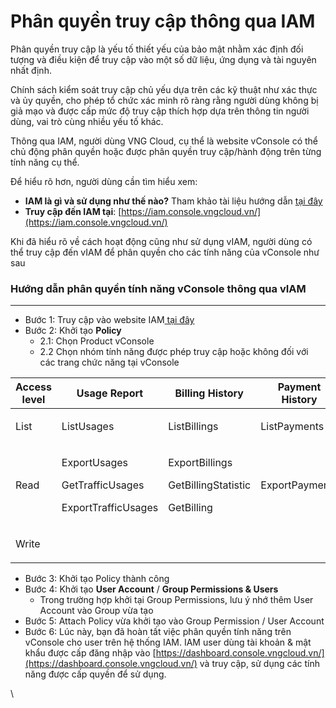 # Phân quyền truy cập thông qua IAM

Phân quyền truy cập là yếu tố thiết yếu của bảo mật nhằm xác định đối tượng và điều kiện để truy cập vào một số dữ liệu, ứng dụng và tài nguyên nhất định.

Chính sách kiểm soát truy cập chủ yếu dựa trên các kỹ thuật như xác thực và ủy quyền, cho phép tổ chức xác minh rõ ràng rằng người dùng không bị giả mạo và được cấp mức độ truy cập thích hợp dựa trên thông tin người dùng, vai trò cùng nhiều yếu tố khác.&#x20;

Thông qua IAM, người dùng VNG Cloud, cụ thể là website vConsole có thể chủ động phân quyền hoặc được phân quyền truy cập/hành động trên từng tính năng cụ thể.

Để hiểu rõ hơn, người dùng cần tìm hiểu xem:

* **IAM là gì và sử dụng như thế nào?** Tham khảo tài liệu hướng dẫn [tại đây](../../../../identity-and-access-management-iam.md)
* **Truy cập đến IAM tại**: [https://iam.console.vngcloud.vn/](https://iam.console.vngcloud.vn/)

Khi đã hiểu rõ về cách hoạt động cũng như sử dụng vIAM, người dùng có thể truy cập đến vIAM để phân quyền cho các tính năng của vConsole như sau

### **Hướng dẫn phân quyền tính năng vConsole thông qua vIAM** <a href="#phanquyentruycapthongquaiam-huongdanphanquyentinhnangvconsolethongquaviam" id="phanquyentruycapthongquaiam-huongdanphanquyentinhnangvconsolethongquaviam"></a>

***

* Bước 1: Truy cập vào website IAM[ tại đây](https://iam.console.vngcloud.vn/)
* Bước 2: Khởi tạo **Policy**
  * 2.1: Chọn Product vConsole
  * 2.2 Chọn nhóm tính năng được phép truy cập hoặc không đối với các trang chức năng tại vConsole

| Access level | Usage Report                                                         | Billing History                                                  | Payment History | Credit History | Other Features                                                    |
| ------------ | -------------------------------------------------------------------- | ---------------------------------------------------------------- | --------------- | -------------- | ----------------------------------------------------------------- |
| List         | ListUsages                                                           | ListBillings                                                     | ListPayments    | List Credit    | <p><br></p>                                                       |
| Read         | <p>ExportUsages</p><p>GetTrafficUsages</p><p>ExportTrafficUsages</p> | <p>ExportBillings</p><p>GetBillingStatistic</p><p>GetBilling</p> | ExportPayments  | ExportCredits  | <p>GetUserInfo</p><p>ResultBackBuyCredit</p><p>GetUserBalance</p> |
| Write        | <p><br></p>                                                          | <p><br></p>                                                      | <p><br></p>     | <p><br></p>    | BuyCredit                                                         |

* Bước 3: Khởi tạo Policy thành công
* Bước 4: Khởi tạo **User Account** / **Group Permissions & Users**
  * Trong trường hợp khởi tại Group Permissions, lưu ý nhớ thêm User Account vào Group vừa tạo
* Bước 5: Attach Policy vừa khởi tạo vào Group Permission / User Account
* Bước 6: Lúc này, bạn đã hoàn tất việc phân quyền tính năng trên vConsole cho user trên hệ thống IAM. IAM user dùng tài khoản & mật khẩu được cấp đăng nhập vào [https://dashboard.console.vngcloud.vn/](https://dashboard.console.vngcloud.vn/) và truy cập, sử dụng các tính năng được cấp quyền để sử dụng.

\
